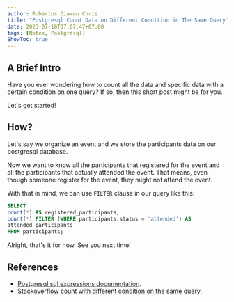```yaml
---
author: Robertus Diawan Chris
title: "Postgresql Count Data on Different Condition in The Same Query"
date: 2023-07-18T07:07:47+07:00
tags: [Notes, Postgresql]
ShowToc: true
---
```


## A Brief Intro

Have you ever wondering how to count all the data and specific data with a
certain condition on one query? If so, then this short post might be for you.

Let's get started!

## How?

Let's say we organize an event and we store the participants data on our
postgresql database.

Now we want to know all the participants that registered for the event and all
the participants that actually attended the event. That means, even though
someone register for the event, they might not attend the event.

With that in mind, we can use `FILTER` clause in our query like this:
```sql
SELECT
count(*) AS registered_participants,
count(*) FILTER (WHERE participants.status = 'attended') AS
attended_participants
FROM participants;
```

Alright, that's it for now. See you next time!

## References

- [Postgresql sql expressions
documentation](https://www.postgresql.org/docs/current/sql-expressions.html).
- [Stackoverflow count with different condition on the same
query](https://www.postgresql.org/docs/current/sql-expressions.html).
